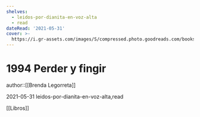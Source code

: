```yaml
---
shelves:
  - leidos-por-dianita-en-voz-alta
  - read
dateRead: '2021-05-31'
cover: >-
  https://i.gr-assets.com/images/S/compressed.photo.goodreads.com/books/1619543779l/57395437._SY475_.jpg
---
```

# 1994 Perder y fingir

author::[[Brenda Legorreta]]

2021-05-31
leidos-por-dianita-en-voz-alta,read

[[Libros]]